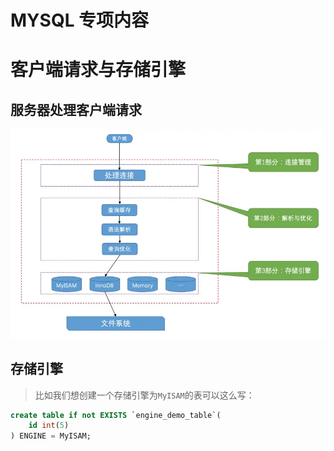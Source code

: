 # MYSQL 专项内容

# 客户端请求与存储引擎

## 服务器处理客户端请求

<img src="MYSQL%20%E4%B8%93%E9%A1%B9%E5%86%85%E5%AE%B9.assets/167f4c7b99f87e1ctplv-t2oaga2asx-jj-mark1890000q75.webp" alt="image_1c8d26fmg1af0ms81cpc7gm8lv39.png-97.9kB" style="zoom:80%;" />





## 存储引擎



>比如我们想创建一个存储引擎为`MyISAM`的表可以这么写：

```sql
create table if not EXISTS `engine_demo_table`(
	id int(5)
) ENGINE = MyISAM;
```

